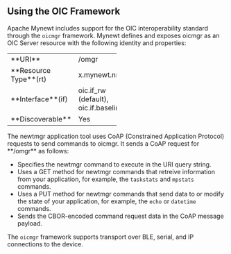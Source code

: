 ## Using the OIC Framework

Apache Mynewt includes support for the OIC interoperability standard through the `oicmgr` framework.  Mynewt defines and exposes oicmgr as an OIC Server resource with the following identity and properties: 
<br>
<table style="width:50%" align="center">
<tr> 
<td>**URI**</td> 
<td>/omgr</td>
</tr>
<tr>
<td>**Resource Type**(rt)</td>
<td>x.mynewt.nmgr</td> 
</tr>
<td>**Interface**(if)</td>
<td>oic.if_rw (default), oic.if.baseline</td>
</tr>
<td>**Discoverable**</td>
<td>Yes</td>
</tr>
</table>
The newtmgr application tool uses CoAP (Constrained Application Protocol) requests to send commands to oicmgr.  
It sends a CoAP request for **/omgr** as follows:

* Specifies the newtmgr command to execute in the URI query string. 
* Uses a GET method for newtmgr commands that retreive information 
from your application, for example, the ```taskstats``` and ```mpstats``` commands. 
* Uses a PUT method for newtmgr commands that send data to or modify the state of your application,
for example, the ```echo``` or ```datetime``` commands. 
* Sends the CBOR-encoded command request data in the CoAP message payload.

The `oicmgr` framework supports transport over BLE, serial, and IP connections to the device.
